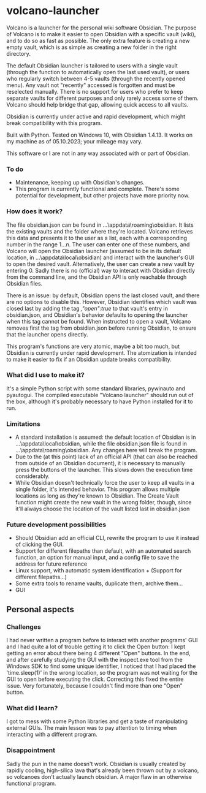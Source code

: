 # volcano-launcher
Volcano is a launcher for the personal wiki software Obsidian. The purpose of Volcano is to make it easier to open
Obsidian with a  specific vault (wiki), and to do so as fast as possible. The only extra feature is creating a new empty
vault, which is  as simple as creating a new folder in the right directory.


The default Obsidian launcher is tailored to users with a single vault (through the function to automatically open the
last used vault), or users who regularly switch between 4-5 vaults (through the recently opened menu). Any vault not
"recently" accessed is forgotten and must be reselected manually. There is no support for users who prefer to keep
separate vaults for different purposes and only rarely access some of them. Volcano should help bridge that gap, allowing
quick access to all vaults.

Obsidian is currently under active and rapid development, which might break compatibility with this program.

Built with Python.
Tested on Windows 10, with Obsidian 1.4.13. It works on my machine as of 05.10.2023; your mileage may vary.

This software or I are not in any way associated with or part of Obsidian.

### To do

- Maintenance, keeping up with Obsidian's changes.
- This program is currently functional and complete. There's some potential for development, but other projects have more priority now.

### How does it work?

The file obsidian.json can be found in ...\appdata\roaming\obsidian. It lists the existing vaults and the folder where
they're located. Volcano retrieves this data and presents it to the user as a list, each with a corresponding number
in the range 1...n. The user can enter one of these numbers, and Volcano will open the Obsidian launcher (assumed to be
in its default location, in ...\appdata\local\obsidian) and interact with the launcher's GUI to open the desired vault.
Alternatively, the user can create a new vault by entering 0. Sadly there is no (official) way to interact with Obsidian
directly from the command line, and the Obsidian API is only reachable through Obsidian files.

There is an issue: by default, Obsidian opens the last closed vault, and there are no options to disable this. However,
Obsidian identifies which vault was closed last by adding the tag *,"open":true* to that vault's entry in obsidian.json,
and Obsidian's behavior defaults to opening the launcher when this tag cannot be found. When instructed to open a vault,
Volcano removes first the tag from obsidian.json before running Obsidian, to ensure that the launcher opens directly.

This program's functions are very atomic, maybe a bit too much, but Obsidian is currently under rapid development. The
atomization is intended to make it easier to fix if an Obsidian update breaks compatibility.

### What did I use to make it?

It's a simple Python script with some standard libraries, pywinauto and pyautogui. The compiled executable "Volcano launcher"
should run out of the box, although it's probably necessary to have Python installed for it to run.

### Limitations

- A standard installation is assumed: the default location of Obsidian is in ...\appdata\local\obsidian, while the  file obsidian.json file is found in ...\appdata\roaming\obsidian. Any changes here will break the program.
- Due to the (at this point) lack of an official API (that can also be reached from outside of an Obsidian document), it is necessary to manually press the buttons of the launcher. This slows down the execution time considerably.
- While Obsidian doesn't technically force the user to keep all vaults in a single folder, it's intended behavior. This program allows multiple locations as long as they're known to Obsidian. The Create Vault function might create the new vault in the wrong folder, though, since it'll always choose the location of the vault listed last in obsidian.json

### Future development possibilities

- Should Obsidian add an official CLI, rewrite the program to use it instead of clicking the GUI.
- Support for different filepaths than default, with an automated search function, an option for manual input, and a config file to save the address for future reference
- Linux support, with automatic system identification + (Support for different filepaths...)
- Some extra tools to rename vaults, duplicate them, archive them...
- GUI


## Personal aspects

### Challenges

I had never written a program before to interact with another programs' GUI and I had quite a lot of trouble getting
it to click the Open button: I kept getting an error about there being 4 different "Open" buttons. In the end, and after
carefully studying the GUI with the inspect.exe tool from the Windows SDK to find some unique identifier, I noticed that
I had placed the 'time.sleep(1)' in the wrong location, so the program was not waiting for the GUI to open before
executing the click. Correcting this fixed the entire issue. Very fortunately, because I couldn't find more than one
"Open" button.

### What did I learn?

I got to mess with some Python libraries and get a taste of manipulating external GUIs. The main lesson was to pay attention to timing
when interacting with a different program.

### Disappointment

Sadly the pun in the name doesn't work. Obsidian is usually created by rapidly cooling, high-silica lava that's already
been thrown out by a volcano, so volcanoes don't actually launch obsidian. A major flaw in an otherwise functional
program.
